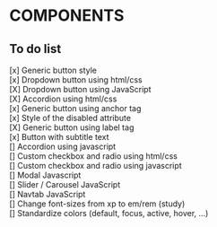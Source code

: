 <h1>COMPONENTS</h1>

<h2>To do list</h2>
[x] Generic button style <br>
[x] Dropdown button using html/css <br>
[X] Dropdown button using JavaScript <br>
[X] Accordion using html/css <br>
[x] Generic button using anchor tag <br>
[x] Style of the disabled attribute <br>
[X] Generic button using label tag <br>
[x] Button with subtitle text <br>
[] Accordion using javascript <br>
[] Custom checkbox and radio using html/css <br>
[] Custom checkbox and radio using javascript <br>
[] Modal Javascript <br>
[] Slider / Carousel JavaScript <br>
[] Navtab JavaScript <br>
[] Change font-sizes from xp to em/rem (study) <br>
[] Standardize colors (default, focus, active, hover, ...) <br>
